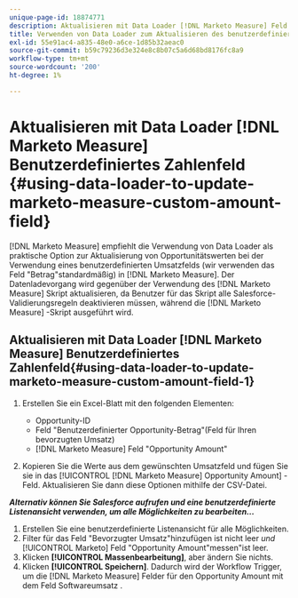 ```yaml
---
unique-page-id: 18874771
description: Aktualisieren mit Data Loader [!DNL Marketo Measure] Feld für benutzerdefinierten Betrag - [!DNL Marketo Measure] - Produktdokumentation
title: Verwenden von Data Loader zum Aktualisieren des benutzerdefinierten Marketo Measure-Zahlenfelds
exl-id: 55e91ac4-a835-48e0-a6ce-1d85b32aeac0
source-git-commit: b59c79236d3e324e8c8b07c5a6d68bd8176fc8a9
workflow-type: tm+mt
source-wordcount: '200'
ht-degree: 1%

---
```


# Aktualisieren mit Data Loader [!DNL Marketo Measure] Benutzerdefiniertes Zahlenfeld {#using-data-loader-to-update-marketo-measure-custom-amount-field}

[!DNL Marketo Measure] empfiehlt die Verwendung von Data Loader als praktische Option zur Aktualisierung von Opportunitätswerten bei der Verwendung eines benutzerdefinierten Umsatzfelds (wir verwenden das Feld &quot;Betrag&quot;standardmäßig) in [!DNL Marketo Measure]. Der Datenladevorgang wird gegenüber der Verwendung des [!DNL Marketo Measure] Skript aktualisieren, da Benutzer für das Skript alle Salesforce-Validierungsregeln deaktivieren müssen, während die [!DNL Marketo Measure] -Skript ausgeführt wird.

## Aktualisieren mit Data Loader [!DNL Marketo Measure] Benutzerdefiniertes Zahlenfeld{#using-data-loader-to-update-marketo-measure-custom-amount-field-1}

1. Erstellen Sie ein Excel-Blatt mit den folgenden Elementen:

   * Opportunity-ID
   * Feld &quot;Benutzerdefinierter Opportunity-Betrag&quot;(Feld für Ihren bevorzugten Umsatz)
   * [!DNL Marketo Measure] Feld &quot;Opportunity Amount&quot;

1. Kopieren Sie die Werte aus dem gewünschten Umsatzfeld und fügen Sie sie in das [!UICONTROL [!DNL Marketo Measure] Opportunity Amount] -Feld. Aktualisieren Sie dann diese Optionen mithilfe der CSV-Datei.

**_Alternativ können Sie Salesforce aufrufen und eine benutzerdefinierte Listenansicht verwenden, um alle Möglichkeiten zu bearbeiten..._**

1. Erstellen Sie eine benutzerdefinierte Listenansicht für alle Möglichkeiten.
1. Filter für das Feld &quot;Bevorzugter Umsatz&quot;hinzufügen ist nicht leer _und_ [!UICONTROL Marketo] Feld &quot;Opportunity Amount&quot;messen&quot;ist leer.
1. Klicken **[!UICONTROL Massenbearbeitung]**, aber ändern Sie nichts.
1. Klicken **[!UICONTROL Speichern]**. Dadurch wird der Workflow Trigger, um die [!DNL Marketo Measure] Felder für den Opportunity Amount mit dem Feld Softwareumsatz .
